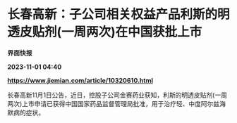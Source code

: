 # 长春高新：子公司相关权益产品利斯的明透皮贴剂(一周两次)在中国获批上市
**界面快报**

**2023-11-01 04:40**

**https://www.jiemian.com/article/10320610.html**

长春高新11月1日公告，近日，控股子公司金赛药业获知，利斯的明透皮贴剂(一周两次)上市申请已获得中国国家药品监督管理局批准，用于治疗轻、中度阿尔兹海默病的症状。